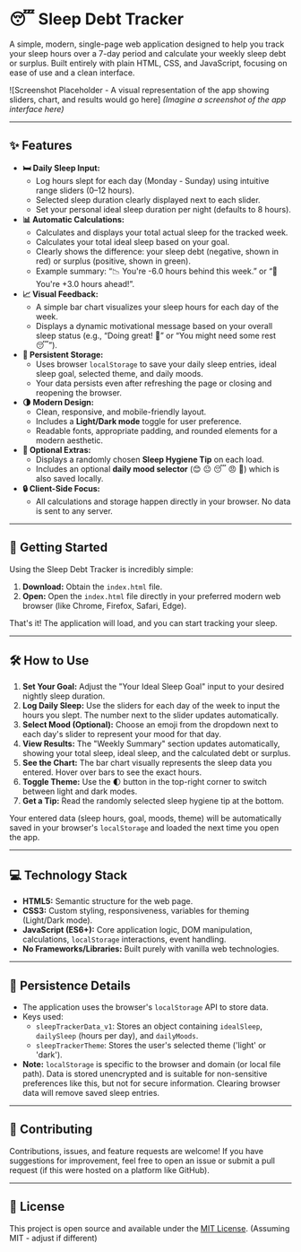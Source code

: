 # 😴 Sleep Debt Tracker

A simple, modern, single-page web application designed to help you track your sleep hours over a 7-day period and calculate your weekly sleep debt or surplus. Built entirely with plain HTML, CSS, and JavaScript, focusing on ease of use and a clean interface.

![Screenshot Placeholder - A visual representation of the app showing sliders, chart, and results would go here]
*(Imagine a screenshot of the app interface here)*

---

## ✨ Features

*   **🛏️ Daily Sleep Input:**
    *   Log hours slept for each day (Monday - Sunday) using intuitive range sliders (0–12 hours).
    *   Selected sleep duration clearly displayed next to each slider.
    *   Set your personal ideal sleep duration per night (defaults to 8 hours).
*   **📊 Automatic Calculations:**
    *   Calculates and displays your total actual sleep for the tracked week.
    *   Calculates your total ideal sleep based on your goal.
    *   Clearly shows the difference: your sleep debt (negative, shown in red) or surplus (positive, shown in green).
    *   Example summary: “📉 You're -6.0 hours behind this week.” or “🎉 You're +3.0 hours ahead!”.
*   **📈 Visual Feedback:**
    *   A simple bar chart visualizes your sleep hours for each day of the week.
    *   Displays a dynamic motivational message based on your overall sleep status (e.g., “Doing great! 💪” or “You might need some rest 😴”).
*   **💾 Persistent Storage:**
    *   Uses browser `localStorage` to save your daily sleep entries, ideal sleep goal, selected theme, and daily moods.
    *   Your data persists even after refreshing the page or closing and reopening the browser.
*   **🌗 Modern Design:**
    *   Clean, responsive, and mobile-friendly layout.
    *   Includes a **Light/Dark mode** toggle for user preference.
    *   Readable fonts, appropriate padding, and rounded elements for a modern aesthetic.
*   **🧠 Optional Extras:**
    *   Displays a randomly chosen **Sleep Hygiene Tip** on each load.
    *   Includes an optional **daily mood selector** (😊 😐 😴 😠 🤔) which is also saved locally.
*   **🔒 Client-Side Focus:**
    *   All calculations and storage happen directly in your browser. No data is sent to any server.

---

## 🚀 Getting Started

Using the Sleep Debt Tracker is incredibly simple:

1.  **Download:** Obtain the `index.html` file.
2.  **Open:** Open the `index.html` file directly in your preferred modern web browser (like Chrome, Firefox, Safari, Edge).

That's it! The application will load, and you can start tracking your sleep.

---

## 🛠️ How to Use

1.  **Set Your Goal:** Adjust the "Your Ideal Sleep Goal" input to your desired nightly sleep duration.
2.  **Log Daily Sleep:** Use the sliders for each day of the week to input the hours you slept. The number next to the slider updates automatically.
3.  **Select Mood (Optional):** Choose an emoji from the dropdown next to each day's slider to represent your mood for that day.
4.  **View Results:** The "Weekly Summary" section updates automatically, showing your total sleep, ideal sleep, and the calculated debt or surplus.
5.  **See the Chart:** The bar chart visually represents the sleep data you entered. Hover over bars to see the exact hours.
6.  **Toggle Theme:** Use the 🌓 button in the top-right corner to switch between light and dark modes.
7.  **Get a Tip:** Read the randomly selected sleep hygiene tip at the bottom.

Your entered data (sleep hours, goal, moods, theme) will be automatically saved in your browser's `localStorage` and loaded the next time you open the app.

---

## 💻 Technology Stack

*   **HTML5:** Semantic structure for the web page.
*   **CSS3:** Custom styling, responsiveness, variables for theming (Light/Dark mode).
*   **JavaScript (ES6+):** Core application logic, DOM manipulation, calculations, `localStorage` interactions, event handling.
*   **No Frameworks/Libraries:** Built purely with vanilla web technologies.

---

## 💾 Persistence Details

*   The application uses the browser's `localStorage` API to store data.
*   Keys used:
    *   `sleepTrackerData_v1`: Stores an object containing `idealSleep`, `dailySleep` (hours per day), and `dailyMoods`.
    *   `sleepTrackerTheme`: Stores the user's selected theme ('light' or 'dark').
*   **Note:** `localStorage` is specific to the browser and domain (or local file path). Data is stored unencrypted and is suitable for non-sensitive preferences like this, but not for secure information. Clearing browser data will remove saved sleep entries.

---

## 🤝 Contributing

Contributions, issues, and feature requests are welcome! If you have suggestions for improvement, feel free to open an issue or submit a pull request (if this were hosted on a platform like GitHub).

---

## 📜 License

This project is open source and available under the [MIT License](https://opensource.org/licenses/MIT). (Assuming MIT - adjust if different)